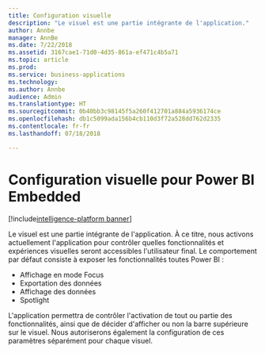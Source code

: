 ```yaml
---
title: Configuration visuelle
description: "Le visuel est une partie intégrante de l'application."
author: Annbe
manager: AnnBe
ms.date: 7/22/2018
ms.assetid: 3167cae1-71d0-4d35-861a-ef471c4b5a71
ms.topic: article
ms.prod: 
ms.service: business-applications
ms.technology: 
ms.author: Annbe
audience: Admin
ms.translationtype: HT
ms.sourcegitcommit: 0b40bb3c98145f5a260f412701a884a5936174ce
ms.openlocfilehash: db1c5099ada156b4cb110d3f72a528dd762d2335
ms.contentlocale: fr-fr
ms.lasthandoff: 07/18/2018

---
```

#  <a name="visual-configuration-for-power-bi-embedded"></a>Configuration visuelle pour Power BI Embedded

[!include[intelligence-platform banner](../../includes/intelligence-platform.md)]




Le visuel est une partie intégrante de l'application. À ce titre, nous activons actuellement l'application pour contrôler quelles fonctionnalités et expériences visuelles seront accessibles l'utilisateur final. Le comportement par défaut consiste à exposer les fonctionnalités toutes Power BI :

- Affichage en mode Focus
- Exportation des données
- Affichage des données
- Spotlight

L'application permettra de contrôler l'activation de tout ou partie des fonctionnalités, ainsi que de décider d'afficher ou non la barre supérieure sur le visuel. Nous autoriserons également la configuration de ces paramètres séparément pour chaque visuel.

